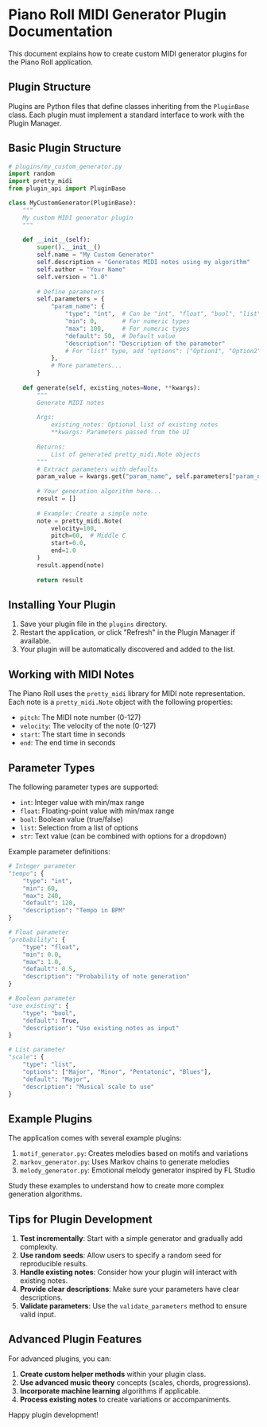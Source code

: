 # Piano Roll MIDI Generator Plugin Documentation

This document explains how to create custom MIDI generator plugins for the Piano Roll application.

## Plugin Structure

Plugins are Python files that define classes inheriting from the `PluginBase` class. Each plugin must implement a standard interface to work with the Plugin Manager.

## Basic Plugin Structure

```python
# plugins/my_custom_generator.py
import random
import pretty_midi
from plugin_api import PluginBase

class MyCustomGenerator(PluginBase):
    """
    My custom MIDI generator plugin
    """
    
    def __init__(self):
        super().__init__()
        self.name = "My Custom Generator"
        self.description = "Generates MIDI notes using my algorithm"
        self.author = "Your Name"
        self.version = "1.0"
        
        # Define parameters
        self.parameters = {
            "param_name": {
                "type": "int",  # Can be "int", "float", "bool", "list", or "str"
                "min": 0,       # For numeric types
                "max": 100,     # For numeric types
                "default": 50,  # Default value
                "description": "Description of the parameter"
                # For "list" type, add "options": ["Option1", "Option2", ...]
            },
            # More parameters...
        }
    
    def generate(self, existing_notes=None, **kwargs):
        """
        Generate MIDI notes
        
        Args:
            existing_notes: Optional list of existing notes
            **kwargs: Parameters passed from the UI
            
        Returns:
            List of generated pretty_midi.Note objects
        """
        # Extract parameters with defaults
        param_value = kwargs.get("param_name", self.parameters["param_name"]["default"])
        
        # Your generation algorithm here...
        result = []
        
        # Example: Create a simple note
        note = pretty_midi.Note(
            velocity=100,
            pitch=60,  # Middle C
            start=0.0,
            end=1.0
        )
        result.append(note)
        
        return result
```

## Installing Your Plugin

1. Save your plugin file in the `plugins` directory.
2. Restart the application, or click "Refresh" in the Plugin Manager if available.
3. Your plugin will be automatically discovered and added to the list.

## Working with MIDI Notes

The Piano Roll uses the `pretty_midi` library for MIDI note representation. Each note is a `pretty_midi.Note` object with the following properties:

- `pitch`: The MIDI note number (0-127)
- `velocity`: The velocity of the note (0-127)
- `start`: The start time in seconds
- `end`: The end time in seconds

## Parameter Types

The following parameter types are supported:

- `int`: Integer value with min/max range
- `float`: Floating-point value with min/max range
- `bool`: Boolean value (true/false)
- `list`: Selection from a list of options
- `str`: Text value (can be combined with options for a dropdown)

Example parameter definitions:

```python
# Integer parameter
"tempo": {
    "type": "int",
    "min": 60,
    "max": 240,
    "default": 120,
    "description": "Tempo in BPM"
}

# Float parameter
"probability": {
    "type": "float",
    "min": 0.0,
    "max": 1.0,
    "default": 0.5,
    "description": "Probability of note generation"
}

# Boolean parameter
"use_existing": {
    "type": "bool",
    "default": True,
    "description": "Use existing notes as input"
}

# List parameter
"scale": {
    "type": "list",
    "options": ["Major", "Minor", "Pentatonic", "Blues"],
    "default": "Major",
    "description": "Musical scale to use"
}
```

## Example Plugins

The application comes with several example plugins:

1. `motif_generator.py`: Creates melodies based on motifs and variations
2. `markov_generator.py`: Uses Markov chains to generate melodies
3. `melody_generator.py`: Emotional melody generator inspired by FL Studio

Study these examples to understand how to create more complex generation algorithms.

## Tips for Plugin Development

1. **Test incrementally**: Start with a simple generator and gradually add complexity.
2. **Use random seeds**: Allow users to specify a random seed for reproducible results.
3. **Handle existing notes**: Consider how your plugin will interact with existing notes.
4. **Provide clear descriptions**: Make sure your parameters have clear descriptions.
5. **Validate parameters**: Use the `validate_parameters` method to ensure valid input.

## Advanced Plugin Features

For advanced plugins, you can:

1. **Create custom helper methods** within your plugin class.
2. **Use advanced music theory** concepts (scales, chords, progressions).
3. **Incorporate machine learning** algorithms if applicable.
4. **Process existing notes** to create variations or accompaniments.

Happy plugin development!